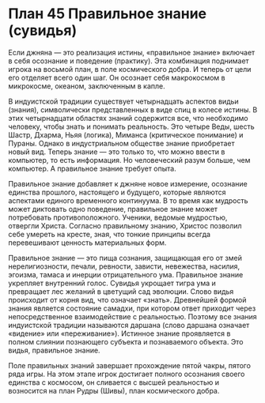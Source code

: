# План 45 Правильное знание (сувидья)

Если джняна — это реализация истины, «правильное знание» включает в себя осознание и поведение (практику). Эта комбинация поднимает игрока на восьмой план, в поле космического добра. И теперь от цели его отделяет всего один шаг. Он осознает себя макрокосмом в микрокосме, океаном, заключенным в капле.

В индуистской традиции существует четырнадцать аспектов видьи (знания), символически представленных в виде спиц в колесе истины. В этих четырнадцати областях знаний содержится все, что необходимо человеку, чтобы знать и понимать реальность. Это четыре Веды, шесть Шастр, Дхарма, Ньяя (логика), Миманса (критическое понимание) и Пураны. Однако в индустриальном обществе знание приобретает новый вид. Теперь знание — это только то, что можно ввести в компьютер, то есть информация. Но человеческий разум больше, чем компьютер. А правильное знание требует опыта.

Правильное знание добавляет к джняне новое измерение, осознание единства прошлого, настоящего и будущего, которые являются аспектами единого временного континуума. В то время как мудрость может диктовать одно поведение, правильное знание может потребовать противоположного. Ученики, ведомые мудростью, отвергли Христа. Согласно правильному знанию, Христос позволил себе умереть на кресте, зная, что тонкие принципы всегда перевешивают ценность материальных форм.

Правильное знание — это пища сознания, защищающая его от змей нерелигиозности, печали, ревности, зависти, невежества, насилия, эгоизма, тамаса и инерции отрицательного ума. Правильное знание укрепляет внутренний голос. Сувидья укрощает тигра ума и превращает лес желаний в цветущий сад эволюции. Слово видья происходит от корня вид, что означает «знать». Древнейшей формой знания является состояние самадхи, при котором ответ приходит через непосредственное взаимодействие с реальностью. Поэтому все знания индуистской традиции называются даршана (слово даршана означает «видение» или «переживание»). Истинное знание проявляется в полном слиянии познающего субъекта и познаваемого объекта. Это видья, правильное знание.

Поле правильных знаний завершает прохождение пятой чакры, пятого ряда игры. На этом этапе игрок достигает полного осознания своего единства с космосом, он сливается с высшей реальностью и возносится на план Рудры (Шивы), план космического добра.
